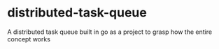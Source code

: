 # distributed-task-queue
A distributed task queue built in go as a project to grasp how the entire concept works 
